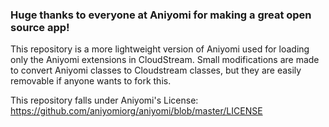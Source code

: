 ### Huge thanks to everyone at Aniyomi for making a great open source app!
This repository is a more lightweight version of Aniyomi used for loading only the Aniyomi extensions in CloudStream.
Small modifications are made to convert Aniyomi classes to Cloudstream classes, but they are easily removable if anyone wants to fork this.

This repository falls under Aniyomi's License: https://github.com/aniyomiorg/aniyomi/blob/master/LICENSE
